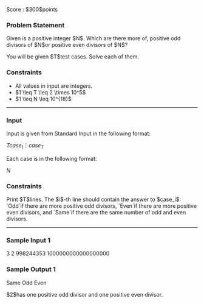
<div>

<span>

<span>

<p>
Score : $300$points
</p>

<div>

<section>

### **Problem Statement**

<p>
Given is a positive integer $N$.
Which are there more of, positive odd divisors of $N$or positive even divisors of $N$?
</p>

<p>
You will be given $T$test cases. Solve each of them.
</p>

</section>

</div>

<div>

<section>

### **Constraints**

<ul>

<li>
All values in input are integers.
</li>

<li>
$1 \leq T \leq 2 \times 10^5$
</li>

<li>
$1 \leq N \leq 10^{18}$
</li>

</ul>

</section>

</div>

---

<div>

<div>

<section>

### **Input**

<p>
Input is given from Standard Input in the following format:
</p>

<div>

$T$$case_1$$\vdots$$case_T$
</div>

<p>
Each case is in the following format:
</p>

<div>

$N$
</div>

</section>

</div>

<div>

<section>

### **Constraints**

<p>
Print $T$lines. The $i$-th line should contain the answer to $case_i$: `Odd`if there are more positive odd divisors, `Even`if there are more positive even divisors, and `Same`if there are the same number of odd and even divisors.
</p>

</section>

</div>

</div>

---

<div>

<section>

### **Sample Input 1**

<div>

3
2
998244353
1000000000000000000

</div>

</section>

</div>

<div>

<section>

### **Sample Output 1**

<div>

Same
Odd
Even

</div>

<p>
$2$has one positive odd divisor and one positive even divisor.
</p>

</section>

</div>

</span>

</span>

</div>
